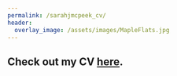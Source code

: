 ```yaml
---
permalink: /sarahjmcpeek_cv/
header:
  overlay_image: /assets/images/MapleFlats.jpg
---
```


## Check out my CV [here](http://sarahjmcpeek.github.io/assets/SJM_CV_2022.pdf "My CV").

